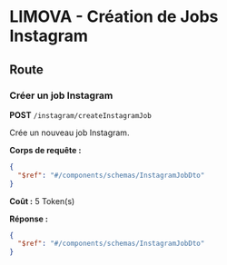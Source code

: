# LIMOVA - Création de Jobs Instagram

## Route

### Créer un job Instagram
**POST** `/instagram/createInstagramJob`

Crée un nouveau job Instagram.

**Corps de requête :**
```json
{
  "$ref": "#/components/schemas/InstagramJobDto"
}
```

**Coût :** 5 Token(s)

**Réponse :**
```json
{
  "$ref": "#/components/schemas/InstagramJobDto"
}
``` 